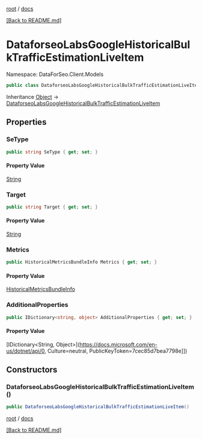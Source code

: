 [root](./../ "root") / [docs](./ "docs")

[[Back to README.md]](./../README.md "[Back to README.md]")

# DataforseoLabsGoogleHistoricalBulkTrafficEstimationLiveItem

Namespace: DataForSeo.Client.Models

```csharp
public class DataforseoLabsGoogleHistoricalBulkTrafficEstimationLiveItem
```

Inheritance [Object](https://docs.microsoft.com/en-us/dotnet/api/Object) → [DataforseoLabsGoogleHistoricalBulkTrafficEstimationLiveItem](./DataforseoLabsGoogleHistoricalBulkTrafficEstimationLiveItem.md)

## Properties

### **SeType**

```csharp
public string SeType { get; set; }
```

#### Property Value

[String](https://docs.microsoft.com/en-us/dotnet/api/String)<br>

### **Target**

```csharp
public string Target { get; set; }
```

#### Property Value

[String](https://docs.microsoft.com/en-us/dotnet/api/String)<br>

### **Metrics**

```csharp
public HistoricalMetricsBundleInfo Metrics { get; set; }
```

#### Property Value

[HistoricalMetricsBundleInfo](./HistoricalMetricsBundleInfo.md)<br>

### **AdditionalProperties**

```csharp
public IDictionary<string, object> AdditionalProperties { get; set; }
```

#### Property Value

[IDictionary&lt;String, Object&gt;](https://docs.microsoft.com/en-us/dotnet/api/0, Culture=neutral, PublicKeyToken=7cec85d7bea7798e]])<br>

## Constructors

### **DataforseoLabsGoogleHistoricalBulkTrafficEstimationLiveItem()**

```csharp
public DataforseoLabsGoogleHistoricalBulkTrafficEstimationLiveItem()
```

[root](./../ "root") / [docs](./ "docs")

[[Back to README.md]](./../README.md "[Back to README.md]")